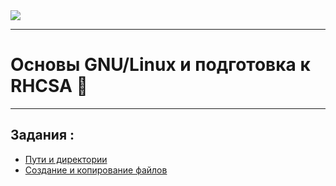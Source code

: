 <kbd>
<image src ="https://basis.gnulinux.pro/ru/latest/_static/logo.png">
</kbd>

---

# Основы GNU/Linux и подготовка к RHCSA 🐧

---

## Задания :

- [Пути и директории](gnu-linux-pro/6.пути_и_директории.md)
- [Создание и копирование файлов](gnu-linux-pro/7.создание_и_копирование_файлов.md)